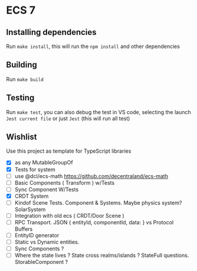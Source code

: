 # ECS 7

## Installing dependencies
Run `make install`, this will run the `npm install` and other dependencies

## Building
Run `make build`

## Testing
Run `make test`, you can also debug the test in VS code, selecting the launch `Jest current file` or just `Jest` (this will run all test)

## Wishlist 
Use this project as template for TypeScript libraries
- [x] as any MutableGroupOf
- [x] Tests for system
- [ ] use @dcl/ecs-math https://github.com/decentraland/ecs-math
- [ ] Basic Components ( Transform ) w/Tests
- [ ] Sync Component W/Tests
- [x] CRDT System
- [ ] Kindof Scene Tests. Component & Systems. Maybe physics system? SolarSystem
- [ ] Integration with old ecs ( CRDT/Door Scene )
- [ ] RPC Transport. JSON { entityId, componentId, data: } vs Protocol Buffers
- [ ] EntityID generator
- [ ] Static vs Dynamic entities.
- [ ] Sync Components ?
- [ ] Where the state lives ? State cross realms/islands ? StateFull questions. StorableComponent ?